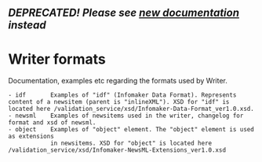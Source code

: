 ## _DEPRECATED! Please see [new documentation](https://docs.writer.infomaker.io/format/imnml-overview.html) instead_

# Writer formats
Documentation, examples etc regarding the formats used by Writer.

```
- idf 		Examples of "idf" (Infomaker Data Format). Represents content of a newsitem (parent is "inlineXML"). XSD for "idf" is located here /validation_service/xsd/Infomaker-Data-Format_ver1.0.xsd.
- newsml	Examples of newsitems used in the writer, changelog for format and xsd of newsml.
- object 	Examples of "object" element. The "object" element is used as extensions 
			in newsitems. XSD for "object" is located here /validation_service/xsd/Infomaker-NewsML-Extensions_ver1.0.xsd 
```
